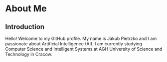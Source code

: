 # About Me

## Introduction
Hello! Welcome to my GitHub profile. My name is Jakub Pietrzko and I am passionate about Artificial Intelligence (AI). 
I am currently studying Computer Science and Intelligent Systems at AGH University of Science and Technology in Cracow.
